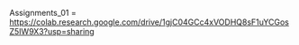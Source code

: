 Assignments_01 = https://colab.research.google.com/drive/1gjC04GCc4xVODHQ8sF1uYCGosZ5IW9X3?usp=sharing